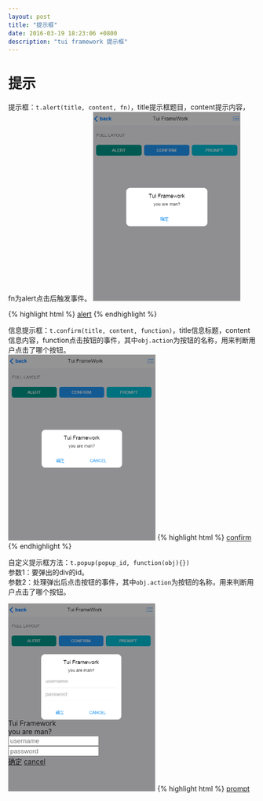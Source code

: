 ```yaml
---
layout: post
title: "提示框"
date: 2016-03-19 18:23:06 +0800
description: "tui framework 提示框"
---
```


提示
===

提示框：`t.alert(title, content, fn)`，title提示框题目，content提示内容，fn为alert点击后触发事件。
<img src="/images/alert.png" width="300px">

{% highlight html %}
    <a href="javascript:;" class="btn bg_teal alert">alert</a>
    <script>
        t(".alert").click(function () {
            t.alert("TuiFramework", "you want use?", function(){
                t.toNextPage("list.html");
            });
            return false;
        });
    </script>
{% endhighlight %}
  
信息提示框：`t.confirm(title, content, function)`，title信息标题，content信息内容，function点击按钮的事件，其中`obj.action`为按钮的名称，用来判断用户点击了哪个按钮。  
<img src="/images/confirm.png" width="300px">
{% highlight html %}
    <a href="" class="btn bg_teal confirm">confirm</a>
    <script>
        t(".confirm").click(function () {
            t.confirm("TuiFramework", "you want use?", function(obj){
                t.alert("btn name", obj.action);
            });
            return false;
        });
    </script>
{% endhighlight %}
  

自定义提示框方法：`t.popup(popup_id, function(obj){})`   
参数1：要弹出的div的id。  
参数2：处理弹出后点击按钮的事件，其中`obj.action`为按钮的名称，用来判断用户点击了哪个按钮。
  
<img src="/images/alert-input.png" width="300px">
{% highlight html %}
    <a href="" class="btn bg_teal prompt">prompt</a>
    <div id="popup3" class="popup" style="margin-top: -150px;">
        <div class="popup-msg">
            <div class="popup-title">Tui Framework</div>
            <div class="popup-content">you are man?</div>
            <div class="popup-content">
                <div class="input-field">
                    <input type="text" placeholder="username">
                </div>
                <div class="input-field">
                    <input type="password" placeholder="password">
                </div>
            </div>
        </div>
        <div class="popup-btn">
            <a href="" class="btn blue">确定</a>
            <a href="" class="btn blue">cancel</a>
        </div>
    </div>
    <script>
        t(".prompt").click(function () {
            t.popup("popup3", function (obj) {
                if (obj.action == "确定") {
    
                } else if (obj.action == "cancel") {
    
                }
            });
        });
    </script>
{% endhighlight %}